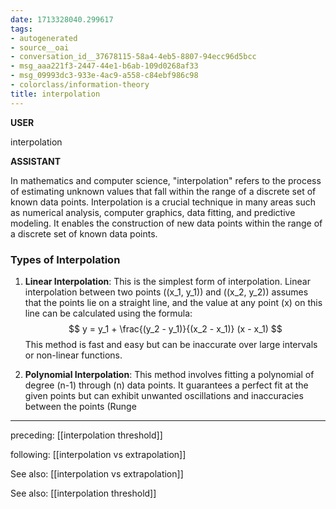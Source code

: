 ```yaml
---
date: 1713328040.299617
tags:
- autogenerated
- source__oai
- conversation_id__37678115-58a4-4eb5-8807-94ecc96d5bcc
- msg_aaa221f3-2447-44e1-b6ab-109d0268af33
- msg_09993dc3-933e-4ac9-a558-c84ebf986c98
- colorclass/information-theory
title: interpolation
---
```


**USER**

interpolation


**ASSISTANT**

In mathematics and computer science, "interpolation" refers to the process of estimating unknown values that fall within the range of a discrete set of known data points. Interpolation is a crucial technique in many areas such as numerical analysis, computer graphics, data fitting, and predictive modeling. It enables the construction of new data points within the range of a discrete set of known data points.

### Types of Interpolation

1. **Linear Interpolation**: This is the simplest form of interpolation. Linear interpolation between two points \((x_1, y_1)\) and \((x_2, y_2)\) assumes that the points lie on a straight line, and the value at any point \(x\) on this line can be calculated using the formula:
   $$
   y = y_1 + \frac{(y_2 - y_1)}{(x_2 - x_1)} (x - x_1)
   $$
   This method is fast and easy but can be inaccurate over large intervals or non-linear functions.

2. **Polynomial Interpolation**: This method involves fitting a polynomial of degree \(n-1\) through \(n\) data points. It guarantees a perfect fit at the given points but can exhibit unwanted oscillations and inaccuracies between the points (Runge


---

preceding: [[interpolation threshold]]  


following: [[interpolation vs extrapolation]]

See also: [[interpolation vs extrapolation]]


See also: [[interpolation threshold]]